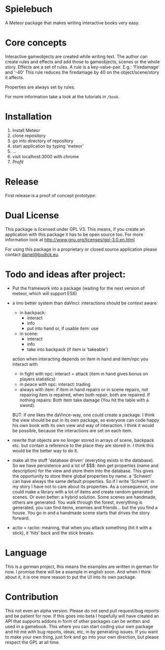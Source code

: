 # Spielebuch
A Meteor package that makes writing interactive books very easy.

# Core concepts
Interactive gameobjects are created while writing text. The author can create rules and effects and add those to gameobjects, scenes or the whole story.
Effects are a set of rules. A rule is a key-value-pair.
E.g.:
'Firedamage' and '-40'
This rule reduces the firedamage by 40 on the object/scene/story it affects.

Properties are always set by rules.

For more information take a look at the tutorials in `/book`.


# Installation
1. Install Meteor
2. clone repository
3. go into directory of repository
4. start application by typing 'meteor'
5. ...
6. visit localhost:3000 with chrome
7. $Profit$

# Release
First release is a proof of concept prototype:



# Dual License
This package is licensed under GPL V3. This means, if you create an application with this package it has to be open source too.
For more information look at http://www.gnu.org/licenses/gpl-3.0.en.html

For using this package in a proprietary or closed source application please contact daniel@budick.eu. 


# Todo and ideas after project:
- Put the framework into a package (waiting for the next version of meteor, which will support ES6)
- a imo better system than daVinci: interactions should be context aware:
    - in backpack: 
        - interact
        - info
        - put into hand or, if usable item: use
    - in scene:
        - interact
        - info
        - take into backpack (if item is 'takeable')
        
    action when interacting depends on item in hand and item/npc you interact with
    - in fight with npc: interact = attack (item in hand gives bonus on players statistics)
    - in peace with npc: interact: trading
    - always with item: if item in hand repairs or in scene repairs, not repairing item is repaired, when both repair, both are repaired. 
    If nothing repairs: Both item take damage (You hit the table with a sword). 
    
    BUT: if one likes the daVince-way, one could create a package. I think the view should be put in its own package, so everyone can code happy his own book with its own view and way of interaction.
    I think it would be possible, because the interactions are set on each item.
    
- rewrite that objects are no longer stored in arrays of scene, backpack etc. but contain a reference to the place they are stored in.
I think this would be the better way to do it.
- make all the stuff 'database driven' (everyting exists in the database). So we have persistence and a lot of $$$:
item get properties (name and description) for the view and store them into the database. This gives the opportunity to store there global properties by name.
 a 'Schwert' can have always the same default properties. So if I write 'Schwert' in my story I have not to care about its properties.
 As a consequence, one could make a library with a lot of items and create random generated scenes. Or even better: a hybrid solution. Some scenes are handmade, others are generated.
 You walk through the forest, everything is generated, you can find items, enemies and friends... but the you find a house. You go in and a handmade scene starts that drives the story forward.
- actio = ractio: meaning, that when you attack something (hit it with a stick), it 'hits' back and the stick breaks.

# Language
This is a german project, this means the examples are written in german for now. I promise there will be a example in english soon. 
And when I think about it, it is one more reason to put the UI into its own package.

# Contribution
This not even an alpha version. Please do not send pull request/bug reports and be patient for now.
If this goes into beta I hopefully will have created an API that supports addons in form of other packages can be written and used in a gamebook.
This where you can start coding your own package and hit me with bug reports, ideas, etc, in by generating issues.
If you want to make your own thing, just fork and go into your own direction, but please respect the GPL at all time.
